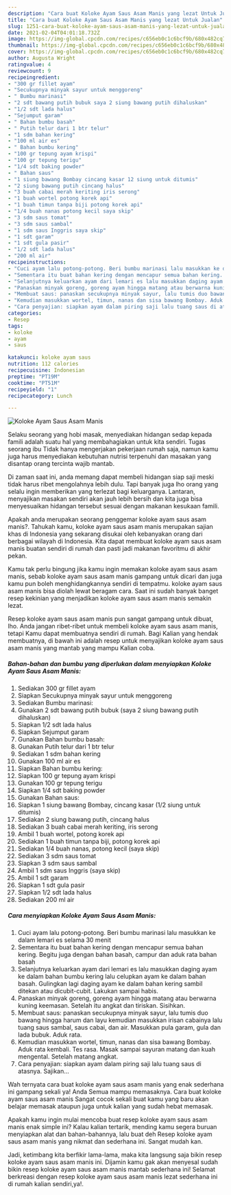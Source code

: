 ```yaml
---
description: "Cara buat Koloke Ayam Saus Asam Manis yang lezat Untuk Jualan"
title: "Cara buat Koloke Ayam Saus Asam Manis yang lezat Untuk Jualan"
slug: 1251-cara-buat-koloke-ayam-saus-asam-manis-yang-lezat-untuk-jualan
date: 2021-02-04T04:01:18.732Z
image: https://img-global.cpcdn.com/recipes/c656eb0c1c6bcf9b/680x482cq70/koloke-ayam-saus-asam-manis-foto-resep-utama.jpg
thumbnail: https://img-global.cpcdn.com/recipes/c656eb0c1c6bcf9b/680x482cq70/koloke-ayam-saus-asam-manis-foto-resep-utama.jpg
cover: https://img-global.cpcdn.com/recipes/c656eb0c1c6bcf9b/680x482cq70/koloke-ayam-saus-asam-manis-foto-resep-utama.jpg
author: Augusta Wright
ratingvalue: 4
reviewcount: 9
recipeingredient:
- "300 gr fillet ayam"
- "Secukupnya minyak sayur untuk menggoreng"
- " Bumbu marinasi"
- "2 sdt bawang putih bubuk saya 2 siung bawang putih dihaluskan"
- "1/2 sdt lada halus"
- "Sejumput garam"
- " Bahan bumbu basah"
- " Putih telur dari 1 btr telur"
- "1 sdm bahan kering"
- "100 ml air es"
- " Bahan bumbu kering"
- "100 gr tepung ayam krispi"
- "100 gr tepung terigu"
- "1/4 sdt baking powder"
- " Bahan saus"
- "1 siung bawang Bombay cincang kasar 12 siung untuk ditumis"
- "2 siung bawang putih cincang halus"
- "3 buah cabai merah keriting iris serong"
- "1 buah wortel potong korek api"
- "1 buah timun tanpa biji potong korek api"
- "1/4 buah nanas potong kecil saya skip"
- "3 sdm saus tomat"
- "3 sdm saus sambal"
- "1 sdm saus Inggris saya skip"
- "1 sdt garam"
- "1 sdt gula pasir"
- "1/2 sdt lada halus"
- "200 ml air"
recipeinstructions:
- "Cuci ayam lalu potong-potong. Beri bumbu marinasi lalu masukkan ke dalam lemari es selama 30 menit"
- "Sementara itu buat bahan kering dengan mencapur semua bahan kering. Begitu juga dengan bahan basah, campur dan aduk rata bahan basah"
- "Selanjutnya keluarkan ayam dari lemari es lalu masukkan daging ayam ke dalam bahan bumbu kering lalu celupkan ayam ke dalam bahan basah. Gulingkan lagi daging ayam ke dalam bahan kering sambil ditekan atau dicubit-cubit. Lakukan sampai habis."
- "Panaskan minyak goreng, goreng ayam hingga matang atau berwarna kuning keemasan. Setelah itu angkat dan tiriskan. Sisihkan."
- "Membuat saus: panaskan secukupnya minyak sayur, lalu tumis duo bawang hingga harum dan layu kemudian masukkan irisan cabainya lalu tuang saus sambal, saus cabai, dan air. Masukkan pula garam, gula dan lada bubuk. Aduk rata."
- "Kemudian masukkan wortel, timun, nanas dan sisa bawang Bombay. Aduk rata kembali. Tes rasa. Masak sampai sayuran matang dan kuah mengental. Setelah matang angkat."
- "Cara penyajian: siapkan ayam dalam piring saji lalu tuang saus di atasnya. Sajikan..."
categories:
- Resep
tags:
- koloke
- ayam
- saus

katakunci: koloke ayam saus 
nutrition: 112 calories
recipecuisine: Indonesian
preptime: "PT19M"
cooktime: "PT51M"
recipeyield: "1"
recipecategory: Lunch

---
```



![Koloke Ayam Saus Asam Manis](https://img-global.cpcdn.com/recipes/c656eb0c1c6bcf9b/680x482cq70/koloke-ayam-saus-asam-manis-foto-resep-utama.jpg)

Selaku seorang yang hobi masak, menyediakan hidangan sedap kepada famili adalah suatu hal yang membahagiakan untuk kita sendiri. Tugas seorang ibu Tidak hanya mengerjakan pekerjaan rumah saja, namun kamu juga harus menyediakan kebutuhan nutrisi terpenuhi dan masakan yang disantap orang tercinta wajib mantab.

Di zaman  saat ini, anda memang dapat membeli hidangan siap saji meski tidak harus ribet mengolahnya lebih dulu. Tapi banyak juga lho orang yang selalu ingin memberikan yang terlezat bagi keluarganya. Lantaran, menyajikan masakan sendiri akan jauh lebih bersih dan kita juga bisa menyesuaikan hidangan tersebut sesuai dengan makanan kesukaan famili. 



Apakah anda merupakan seorang penggemar koloke ayam saus asam manis?. Tahukah kamu, koloke ayam saus asam manis merupakan sajian khas di Indonesia yang sekarang disukai oleh kebanyakan orang dari berbagai wilayah di Indonesia. Kita dapat membuat koloke ayam saus asam manis buatan sendiri di rumah dan pasti jadi makanan favoritmu di akhir pekan.

Kamu tak perlu bingung jika kamu ingin memakan koloke ayam saus asam manis, sebab koloke ayam saus asam manis gampang untuk dicari dan juga kamu pun boleh menghidangkannya sendiri di tempatmu. koloke ayam saus asam manis bisa diolah lewat beragam cara. Saat ini sudah banyak banget resep kekinian yang menjadikan koloke ayam saus asam manis semakin lezat.

Resep koloke ayam saus asam manis pun sangat gampang untuk dibuat, lho. Anda jangan ribet-ribet untuk membeli koloke ayam saus asam manis, tetapi Kamu dapat membuatnya sendiri di rumah. Bagi Kalian yang hendak membuatnya, di bawah ini adalah resep untuk menyajikan koloke ayam saus asam manis yang mantab yang mampu Kalian coba.

<!--inarticleads1-->

##### Bahan-bahan dan bumbu yang diperlukan dalam menyiapkan Koloke Ayam Saus Asam Manis:

1. Sediakan 300 gr fillet ayam
1. Siapkan Secukupnya minyak sayur untuk menggoreng
1. Sediakan  Bumbu marinasi:
1. Gunakan 2 sdt bawang putih bubuk (saya 2 siung bawang putih dihaluskan)
1. Siapkan 1/2 sdt lada halus
1. Siapkan Sejumput garam
1. Gunakan  Bahan bumbu basah:
1. Gunakan  Putih telur dari 1 btr telur
1. Sediakan 1 sdm bahan kering
1. Gunakan 100 ml air es
1. Siapkan  Bahan bumbu kering:
1. Siapkan 100 gr tepung ayam krispi
1. Gunakan 100 gr tepung terigu
1. Siapkan 1/4 sdt baking powder
1. Gunakan  Bahan saus:
1. Siapkan 1 siung bawang Bombay, cincang kasar (1/2 siung untuk ditumis)
1. Sediakan 2 siung bawang putih, cincang halus
1. Sediakan 3 buah cabai merah keriting, iris serong
1. Ambil 1 buah wortel, potong korek api
1. Sediakan 1 buah timun tanpa biji, potong korek api
1. Sediakan 1/4 buah nanas, potong kecil (saya skip)
1. Sediakan 3 sdm saus tomat
1. Siapkan 3 sdm saus sambal
1. Ambil 1 sdm saus Inggris (saya skip)
1. Ambil 1 sdt garam
1. Siapkan 1 sdt gula pasir
1. Siapkan 1/2 sdt lada halus
1. Sediakan 200 ml air




<!--inarticleads2-->

##### Cara menyiapkan Koloke Ayam Saus Asam Manis:

1. Cuci ayam lalu potong-potong. Beri bumbu marinasi lalu masukkan ke dalam lemari es selama 30 menit
1. Sementara itu buat bahan kering dengan mencapur semua bahan kering. Begitu juga dengan bahan basah, campur dan aduk rata bahan basah
1. Selanjutnya keluarkan ayam dari lemari es lalu masukkan daging ayam ke dalam bahan bumbu kering lalu celupkan ayam ke dalam bahan basah. Gulingkan lagi daging ayam ke dalam bahan kering sambil ditekan atau dicubit-cubit. Lakukan sampai habis.
1. Panaskan minyak goreng, goreng ayam hingga matang atau berwarna kuning keemasan. Setelah itu angkat dan tiriskan. Sisihkan.
1. Membuat saus: panaskan secukupnya minyak sayur, lalu tumis duo bawang hingga harum dan layu kemudian masukkan irisan cabainya lalu tuang saus sambal, saus cabai, dan air. Masukkan pula garam, gula dan lada bubuk. Aduk rata.
1. Kemudian masukkan wortel, timun, nanas dan sisa bawang Bombay. Aduk rata kembali. Tes rasa. Masak sampai sayuran matang dan kuah mengental. Setelah matang angkat.
1. Cara penyajian: siapkan ayam dalam piring saji lalu tuang saus di atasnya. Sajikan...




Wah ternyata cara buat koloke ayam saus asam manis yang enak sederhana ini gampang sekali ya! Anda Semua mampu memasaknya. Cara buat koloke ayam saus asam manis Sangat cocok sekali buat kamu yang baru akan belajar memasak ataupun juga untuk kalian yang sudah hebat memasak.

Apakah kamu ingin mulai mencoba buat resep koloke ayam saus asam manis enak simple ini? Kalau kalian tertarik, mending kamu segera buruan menyiapkan alat dan bahan-bahannya, lalu buat deh Resep koloke ayam saus asam manis yang nikmat dan sederhana ini. Sangat mudah kan. 

Jadi, ketimbang kita berfikir lama-lama, maka kita langsung saja bikin resep koloke ayam saus asam manis ini. Dijamin kamu gak akan menyesal sudah bikin resep koloke ayam saus asam manis mantab sederhana ini! Selamat berkreasi dengan resep koloke ayam saus asam manis lezat sederhana ini di rumah kalian sendiri,ya!.

